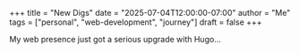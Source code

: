 +++
title = "New Digs"
date = "2025-07-04T12:00:00-07:00"
author = "Me"
tags = ["personal", "web-development", "journey"]
draft = false
+++

My web presence just got a serious upgrade with Hugo...